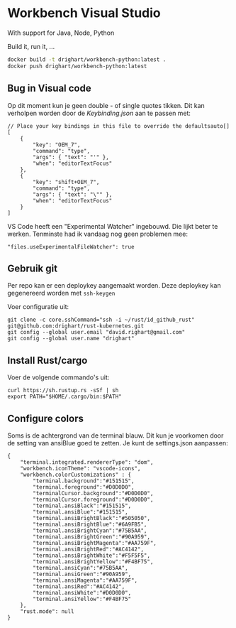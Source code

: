 # Workbench Visual Studio

With support for Java, Node, Python

Build it, run it, ...

```bash
docker build -t drighart/workbench-python:latest .
docker push drighart/workbench-python:latest
```

## Bug in Visual code
Op dit moment kun je geen double - of single quotes tikken. Dit kan verholpen
worden door de *Keybinding.json* aan te passen met:

```
// Place your key bindings in this file to override the defaultsauto[]
[
    {
        "key": "OEM_7",
        "command": "type",
        "args": { "text": "'" },
        "when": "editorTextFocus"
    },
    {
        "key": "shift+OEM_7",
        "command": "type",
        "args": { "text": "\"" },
        "when": "editorTextFocus"
    }
]
```

VS Code heeft een "Experimental Watcher" ingebouwd. Die lijkt beter te werken. Tenminste had ik vandaag nog geen problemen mee:
```
"files.useExperimentalFileWatcher": true
```

## Gebruik git
Per repo kan er een deploykey aangemaakt worden. Deze deploykey kan gegenereerd worden
met `ssh-keygen`

Voer configuratie uit:
```
git clone -c core.sshCommand="ssh -i ~/rust/id_github_rust" git@github.com:drighart/rust-kubernetes.git
git config --global user.email "david.righart@gmail.com"
git config --global user.name "drighart"
```

## Install Rust/cargo
Voer de volgende commando's uit:
```
curl https://sh.rustup.rs -sSf | sh
export PATH="$HOME/.cargo/bin:$PATH"
```

## Configure colors
Soms is de achtergrond van de terminal blauw. Dit kun je voorkomen door de setting
van ansiBlue goed te zetten. Je kunt de settings.json aanpassen:

```
{
    "terminal.integrated.rendererType": "dom",
    "workbench.iconTheme": "vscode-icons",
    "workbench.colorCustomizations" : {
        "terminal.background":"#151515",
        "terminal.foreground":"#D0D0D0",
        "terminalCursor.background":"#D0D0D0",
        "terminalCursor.foreground":"#D0D0D0",
        "terminal.ansiBlack":"#151515",
        "terminal.ansiBlue":"#151515",
        "terminal.ansiBrightBlack":"#505050",
        "terminal.ansiBrightBlue":"#6A9FB5",
        "terminal.ansiBrightCyan":"#75B5AA",
        "terminal.ansiBrightGreen":"#90A959",
        "terminal.ansiBrightMagenta":"#AA759F",
        "terminal.ansiBrightRed":"#AC4142",
        "terminal.ansiBrightWhite":"#F5F5F5",
        "terminal.ansiBrightYellow":"#F4BF75",
        "terminal.ansiCyan":"#75B5AA",
        "terminal.ansiGreen":"#90A959",
        "terminal.ansiMagenta":"#AA759F",
        "terminal.ansiRed":"#AC4142",
        "terminal.ansiWhite":"#D0D0D0",
        "terminal.ansiYellow":"#F4BF75"
    },
    "rust.mode": null
}
```
